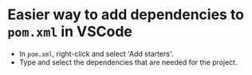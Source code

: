 # Easier way to add dependencies to `pom.xml` in VSCode

- In `pom.xml`, right-click and select 'Add starters'.
- Type and select the dependencies that are needed for the project.